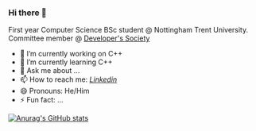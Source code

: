 ### Hi there 👋

First year Computer Science BSc student @ Nottingham Trent University. Committee member @ [Developer's Society](https://devsoc.co.uk/home.html)

- 🔭 I’m currently working on C++
- 🌱 I’m currently learning C++
- 💬 Ask me about ...
- 📫 How to reach me: [*Linkedin*](https://www.linkedin.com/in/tugra-karakus/)
- 😄 Pronouns: He/Him
- ⚡ Fun fact: ...

[![Anurag's GitHub stats](https://github-readme-stats.vercel.app/api?username=unknwnE&theme=dark&show_icons=true)](https://github.com/anuraghazra/github-readme-stats)

<!--
**unknwnE/unknwnE** is a ✨ _special_ ✨ repository because its `README.md` (this file) appears on your GitHub profile.

Here are some ideas to get you started:

- 🔭 I’m currently working on ...
- 🌱 I’m currently learning ...
- 👯 I’m looking to collaborate on ...
- 🤔 I’m looking for help with ...
- 💬 Ask me about ...
- 📫 How to reach me: ...
- 😄 Pronouns: ...
- ⚡ Fun fact: ...
-->
